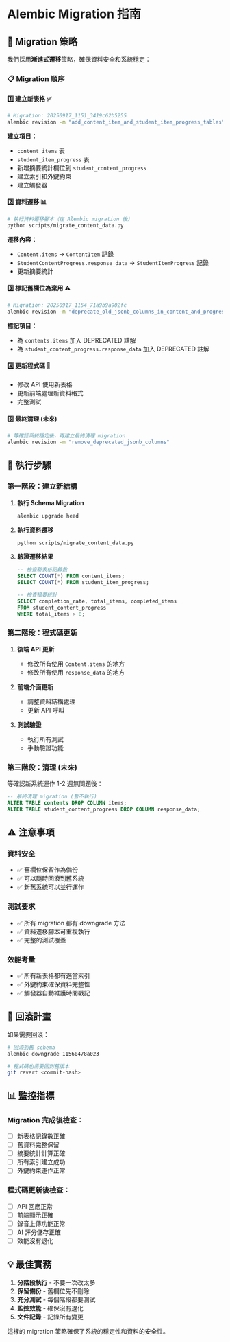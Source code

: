 # Alembic Migration 指南

## 🎯 Migration 策略

我們採用**漸進式遷移**策略，確保資料安全和系統穩定：

### 📋 Migration 順序

#### 1️⃣ **建立新表格** ✅
```bash
# Migration: 20250917_1151_3419c62b5255
alembic revision -m "add_content_item_and_student_item_progress_tables"
```

**建立項目：**
- `content_items` 表
- `student_item_progress` 表
- 新增摘要統計欄位到 `student_content_progress`
- 建立索引和外鍵約束
- 建立觸發器

#### 2️⃣ **資料遷移** 📊
```bash
# 執行資料遷移腳本（在 Alembic migration 後）
python scripts/migrate_content_data.py
```

**遷移內容：**
- `Content.items` → `ContentItem` 記錄
- `StudentContentProgress.response_data` → `StudentItemProgress` 記錄
- 更新摘要統計

#### 3️⃣ **標記舊欄位為棄用** ⚠️
```bash
# Migration: 20250917_1154_71a9b9a902fc
alembic revision -m "deprecate_old_jsonb_columns_in_content_and_progress"
```

**標記項目：**
- 為 `contents.items` 加入 DEPRECATED 註解
- 為 `student_content_progress.response_data` 加入 DEPRECATED 註解

#### 4️⃣ **更新程式碼** 🔧
- 修改 API 使用新表格
- 更新前端處理新資料格式
- 完整測試

#### 5️⃣ **最終清理** (未來)
```bash
# 等確認系統穩定後，再建立最終清理 migration
alembic revision -m "remove_deprecated_jsonb_columns"
```

## 🚀 執行步驟

### **第一階段：建立新結構**

1. **執行 Schema Migration**
   ```bash
   alembic upgrade head
   ```

2. **執行資料遷移**
   ```bash
   python scripts/migrate_content_data.py
   ```

3. **驗證遷移結果**
   ```sql
   -- 檢查新表格記錄數
   SELECT COUNT(*) FROM content_items;
   SELECT COUNT(*) FROM student_item_progress;

   -- 檢查摘要統計
   SELECT completion_rate, total_items, completed_items
   FROM student_content_progress
   WHERE total_items > 0;
   ```

### **第二階段：程式碼更新**

1. **後端 API 更新**
   - 修改所有使用 `Content.items` 的地方
   - 修改所有使用 `response_data` 的地方

2. **前端介面更新**
   - 調整資料結構處理
   - 更新 API 呼叫

3. **測試驗證**
   - 執行所有測試
   - 手動驗證功能

### **第三階段：清理 (未來)**

等確認新系統運作 1-2 週無問題後：

```sql
-- 最終清理 migration (暫不執行)
ALTER TABLE contents DROP COLUMN items;
ALTER TABLE student_content_progress DROP COLUMN response_data;
```

## ⚠️ 注意事項

### **資料安全**
- ✅ 舊欄位保留作為備份
- ✅ 可以隨時回滾到舊系統
- ✅ 新舊系統可以並行運作

### **測試要求**
- ✅ 所有 migration 都有 downgrade 方法
- ✅ 資料遷移腳本可重複執行
- ✅ 完整的測試覆蓋

### **效能考量**
- ✅ 所有新表格都有適當索引
- ✅ 外鍵約束確保資料完整性
- ✅ 觸發器自動維護時間戳記

## 🔄 回滾計畫

如果需要回滾：

```bash
# 回滾到舊 schema
alembic downgrade 11560478a023

# 程式碼也需要回到舊版本
git revert <commit-hash>
```

## 📊 監控指標

### **Migration 完成後檢查：**
- [ ] 新表格記錄數正確
- [ ] 舊資料完整保留
- [ ] 摘要統計計算正確
- [ ] 所有索引建立成功
- [ ] 外鍵約束運作正常

### **程式碼更新後檢查：**
- [ ] API 回應正常
- [ ] 前端顯示正確
- [ ] 錄音上傳功能正常
- [ ] AI 評分儲存正確
- [ ] 效能沒有退化

## 💡 最佳實務

1. **分階段執行** - 不要一次改太多
2. **保留備份** - 舊欄位先不刪除
3. **充分測試** - 每個階段都要測試
4. **監控效能** - 確保沒有退化
5. **文件記錄** - 記錄所有變更

這樣的 migration 策略確保了系統的穩定性和資料的安全性。
